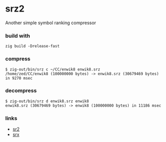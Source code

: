 # srz2
Another simple symbol ranking compressor

### build with

```
zig build -Drelease-fast
```

### compress

```
$ zig-out/bin/srz c ~/CC/enwik8 enwik8.srz
/home/zed/CC/enwik8 (100000000 bytes) -> enwik8.srz (30679469 bytes) in 9270 msec
```

### decompress

```
$ zig-out/bin/srz d enwik8.srz enwik8
enwik8.srz (30679469 bytes) -> enwik8 (100000000 bytes) in 11186 msec
```

### links

* [sr2](https://encode.su/threads/881-Symbol-ranking-compression)
* [srx](https://encode.su/threads/4038-SRX-fast-multi-threaded-SR-compressor)
